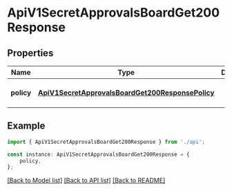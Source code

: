 # ApiV1SecretApprovalsBoardGet200Response


## Properties

Name | Type | Description | Notes
------------ | ------------- | ------------- | -------------
**policy** | [**ApiV1SecretApprovalsBoardGet200ResponsePolicy**](ApiV1SecretApprovalsBoardGet200ResponsePolicy.md) |  | [optional] [default to undefined]

## Example

```typescript
import { ApiV1SecretApprovalsBoardGet200Response } from './api';

const instance: ApiV1SecretApprovalsBoardGet200Response = {
    policy,
};
```

[[Back to Model list]](../README.md#documentation-for-models) [[Back to API list]](../README.md#documentation-for-api-endpoints) [[Back to README]](../README.md)

